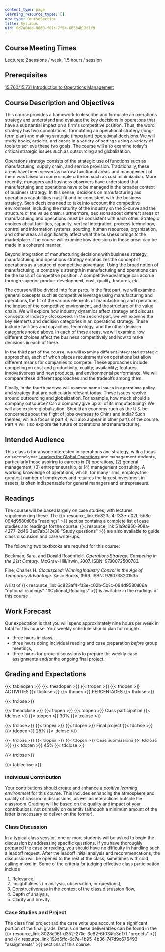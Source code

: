 ```yaml
---
content_type: page
learning_resource_types: []
ocw_type: CourseSection
title: Syllabus
uid: 0d7a80ed-0660-f01d-7f5a-66534b1261f9
---
```


Course Meeting Times
--------------------

Lectures: 2 sessions / week, 1.5 hours / session

Prerequisites
-------------

[15.760/15.761 Introduction to Operations Management](/courses/15-760b-introduction-to-operations-management-spring-2004)

Course Description and Objectives
---------------------------------

This course provides a framework to describe and formulate an operations strategy and understand and evaluate the key decisions in operations that have a substantial impact on a firm's competitive position. Thus, the word strategy has two connotations: formulating an operational strategy (long-term plan) and making strategic (important) operational decisions. We will study books, articles, and cases in a variety of settings using a variety of tools to achieve these two goals. The course will also examine today's critical strategic issues such as outsourcing and globalization.

Operations strategy consists of the strategic use of functions such as manufacturing, supply chain, and service provision. Traditionally, these areas have been viewed as narrow functional areas, and management of them was based on some simple criterion such as cost minimization. More recently, managers and business observers have understood that manufacturing and operations have to be managed in the broader context of business strategy. In this sense, decisions on manufacturing and operations capabilities must fit and be consistent with the business strategy. Such decisions need to take into account the competitive environment, including the maturity of the industry on the S-curve and the structure of the value chain. Furthermore, decisions about different areas of manufacturing and operations must be consistent with each other. Strategic choices about facilities, capacity, vertical integration, process technology, control and information systems, sourcing, human resources, organization, and other areas all significantly affect what the business brings to the marketplace. The course will examine how decisions in these areas can be made in a coherent manner.

Beyond integration of manufacturing decisions with business strategy, manufacturing and operations strategy emphasizes the concept of operations as a source of competitive advantage. Using the broad notion of manufacturing, a company's strength in manufacturing and operations can be the basis of competitive position. A competitive advantage can accrue through superior product development, cost, quality, features, etc.

The course will be divided into four parts. In the first part, we will examine general concepts such as competitive leverage using manufacturing and operations, the fit of the various elements of manufacturing and operations, the impact of the competitive environment, and the structure of the value chain. We will explore how industry dynamics affect strategy and discuss concepts of industry clockspeed. In the second part, we will examine the key elements and decision categories in an operations strategy. These include facilities and capacities, technology, and the other decision categories noted above. In each of these areas, we will examine how different choices affect the business competitively and how to make decisions in each of these.

In the third part of the course, we will examine different integrated strategic approaches, each of which places requirements on operations but allow different means for companies to compete. These approaches include competing on cost and productivity; quality; availability; features, innovativeness and new products; and environmental performance. We will compare these different approaches and the tradeoffs among them.

Finally, in the fourth part we will examine some issues in operations policy and strategy that are particularly relevant today. These issues revolve around outsourcing and globalization. For example, how much should a company outsource? Can a company give up all of its manufacturing? We will also explore globalization. Should an economy such as the U.S. be concerned about the flight of jobs overseas to China and India? Such themes, while a focus in part 4, will also appear in other parts of the course. Part 4 will also explore the future of operations and manufacturing.

Intended Audience
-----------------

This class is for anyone interested in operations and strategy, with a focus on second-year [Leaders for Global Operations](http://lgo.mit.edu/) and management students, particularly those aspiring to careers in (1) operations, (2) general management, (3) entrepreneurship, or (4) management consulting. A working knowledge of operations, which, for many firms, employs the greatest number of employees and requires the largest investment in assets, is often indispensable for general managers and entrepreneurs.

Readings
--------

The course will be based largely on case studies, with lectures supplementing these. The {{< resource_link 6c823af4-f33e-c02b-5b8c-094d9580d06a "readings" >}} section contains a complete list of case studies and readings for the course. {{< resource_link 51a9d950-908a-4277-2d46-3ad7ab312e88 "Study questions" >}} are also available to guide class discussion and case write-ups.

The following two textbooks are required for this course:

Beckman, Sara, and Donald Rosenfield. _Operations Strategy: Competing in the 21st Century_. McGraw-Hill/Irwin, 2007. ISBN: 9780072500783.

Fine, Charles H. _Clockspeed: Winning Industry Control in the Age of Temporary Advantage_. Basic Books, 1999. ISBN: 9780738201535.

A list of {{< resource_link 6c823af4-f33e-c02b-5b8c-094d9580d06a "optional readings" "#Optional_Readings" >}} is available in the readings of this course.

Work Forecast
-------------

Our expectation is that you will spend approximately nine hours per week in total for this course. Your weekly schedule should plan for roughly

*   three hours in class,
*   three hours doing individual reading and case preparation _before_ group meetings,
*   three hours for group discussions to prepare the weekly case assignments and/or the ongoing final project.

Grading and Expectations
------------------------

{{< tableopen >}}
{{< theadopen >}}
{{< tropen >}}
{{< thopen >}}
ACTIVITIES
{{< thclose >}}
{{< thopen >}}
PERCENTAGES
{{< thclose >}}

{{< trclose >}}

{{< theadclose >}}
{{< tropen >}}
{{< tdopen >}}
Class participation
{{< tdclose >}}
{{< tdopen >}}
30%
{{< tdclose >}}

{{< trclose >}}
{{< tropen >}}
{{< tdopen >}}
Final project
{{< tdclose >}}
{{< tdopen >}}
25%
{{< tdclose >}}

{{< trclose >}}
{{< tropen >}}
{{< tdopen >}}
Case submissions
{{< tdclose >}}
{{< tdopen >}}
45%
{{< tdclose >}}

{{< trclose >}}

{{< tableclose >}}

### Individual Contribution

Your contributions should create and enhance a _positive learning environment_ for this course. This includes enhancing the atmosphere and quality of classroom discussions, as well as interactions outside the classroom. Grading will be based on the quality and impact of your contributions, not primarily on quantity (although a minimum amount of the latter is necessary to deliver on the former).

### Class Discussion

In a typical class session, one or more students will be asked to begin the discussion by addressing specific questions. If you have thoroughly prepared the case or reading, you should have no difficulty in handling such a leadoff request. After the leadoff initial analysis and recommendations, the discussion will be opened to the rest of the class, sometimes with cold calling mixed in. Some of the criteria for judging effective class participation include

1.  Relevance,
2.  Insightfulness (in analysis, observation, or questions),
3.  Constructiveness in the context of the class discussion flow,
4.  Depth of analysis,
5.  Clarity and brevity.

### Case Studies and Project

The class final project and the case write ups account for a significant portion of the final grade. Details on these deliverables can be found in the {{< resource_link 8028d06f-d352-270c-3e82-6f034fc3df7f "projects" >}} and {{< resource_link 199d5ffc-6c7e-4b95-4b36-747d9c676493 "assignments" >}} sections of this course.
